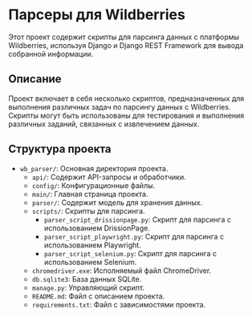 # Парсеры для Wildberries

Этот проект содержит скрипты для парсинга данных с платформы Wildberries, используя Django и Django REST Framework 
для вывода собранной информации.

## Описание

Проект включает в себя несколько скриптов, предназначенных для выполнения различных задач по парсингу данных с Wildberries.
Скрипты могут быть использованы для тестирования и выполнения различных заданий, связанных с извлечением данных.

## Структура проекта

- `wb_parser/`: Основная директория проекта.
  - `api/`: Содержит API-запросы и обработчики.
  - `config/`: Конфигурационные файлы.
  - `main/`: Главная страница проекта.
  - `parser/`: Содержит модель для хранения данных.
  - `scripts/`: Скрипты для парсинга.
    - `parser_script_drissionpage.py`: Скрипт для парсинга с использованием DrissionPage.
    - `parser_script_playwright.py`: Скрипт для парсинга с использованием Playwright.
    - `parser_script_selenium.py`: Скрипт для парсинга с использованием Selenium.
  - `chromedriver.exe`: Исполняемый файл ChromeDriver.
  - `db.sqlite3`: База данных SQLite.
  - `manage.py`: Управляющий скрипт.
  - `README.md`: Файл с описанием проекта.
  - `requirements.txt`: Файл с зависимостями проекта.